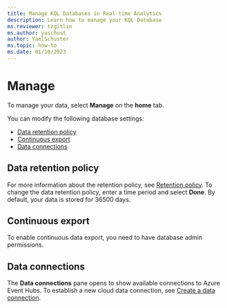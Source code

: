 ```yaml
---
title: Manage KQL Databases in Real-time Analytics
description: Learn how to manage your KQL Database
ms.reviewer: tzgitlin
ms.author: yaschust
author: YaelSchuster
ms.topic: how-to
ms.date: 01/10/2023
---
```


# Manage

To manage your data, select **Manage** on the **home** tab.

You can modify the following database settings:

* [Data retention policy](#data-retention-policy)
* [Continuous export](#continuous-export)
* [Data connections](#data-connections)

## Data retention policy

For more information about the retention policy, see [Retention policy](#data-retention-policy).  To change the data retention policy, enter a time period and select **Done**. By default, your data is stored for 36500 days.

## Continuous export

To enable continuous data export, you need to have database admin permissions.

## Data connections

The **Data connections** pane opens to show available connections to Azure Event Hubs. To establish a new cloud data connection, see [Create a data connection](get-data-event-hub.md#create-a-data-connection).
